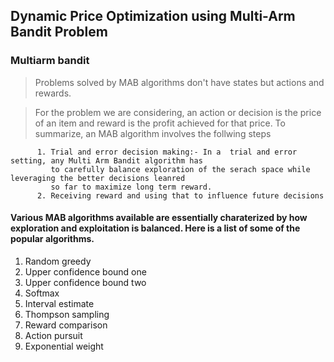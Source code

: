 ## Dynamic Price Optimization using Multi-Arm Bandit Problem  

### Multiarm bandit  
> Problems solved by MAB algorithms don't have states but actions and rewards.

> For the problem we are considering, an action or decision is the price of an item and reward is the profit achieved for that price. To summarize, an MAB algorithm involves the follwing steps

          1. Trial and error decision making:- In a  trial and error setting, any Multi Arm Bandit algorithm has 
             to carefully balance exploration of the serach space while leveraging the better decisions leanred 
             so far to maximize long term reward.
          2. Receiving reward and using that to influence future decisions

#### Various MAB algorithms available are essentially charaterized by how exploration and exploitation is balanced. Here is a list of some of the popular algorithms.

1. Random greedy
2. Upper confidence bound one
3. Upper confidence bound two
4. Softmax
5. Interval estimate
6. Thompson sampling
7. Reward comparison
8. Action pursuit
9. Exponential weight  

